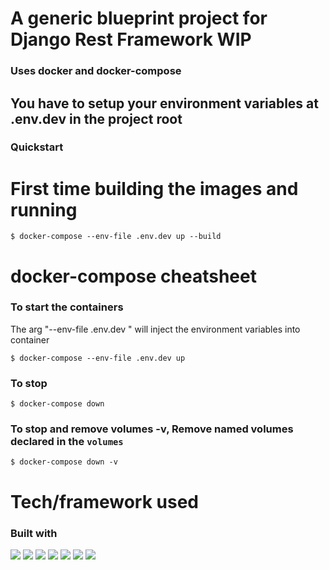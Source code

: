 # A generic blueprint project for Django Rest Framework WIP


 ### Uses docker and docker-compose

## You have to setup your environment variables at .env.dev in the project root




### Quickstart

# First time building the images and running
```console
$ docker-compose --env-file .env.dev up --build
```

# docker-compose cheatsheet

### To start the containers
The arg "--env-file .env.dev " will inject the environment variables into container
```console
$ docker-compose --env-file .env.dev up
```

### To stop
```console
$ docker-compose down
```

### To stop and remove volumes  -v, Remove named volumes declared in the `volumes`
```console
$ docker-compose down -v
```






# Tech/framework used
### Built with 

![](https://img.shields.io/static/v1?label=Python&message=v3.7.x&color=lightgreen) ![](https://img.shields.io/static/v1?label=Django&message=v3.1.2&color=yellow)
![](https://img.shields.io/static/v1?label=DjangoRestFramework&message=v3.12.1&color=red) 
![](https://img.shields.io/static/v1?label=Docker&message=19.03.13&color=blue) ![](https://img.shields.io/static/v1?label=Docker-compose&message=1.27.4&color=blue) 
![](https://img.shields.io/static/v1?label=Flake8&message=3.8.4&color=green)
![](https://img.shields.io/static/v1?label=travis-ci&message=ci&color=red) 
